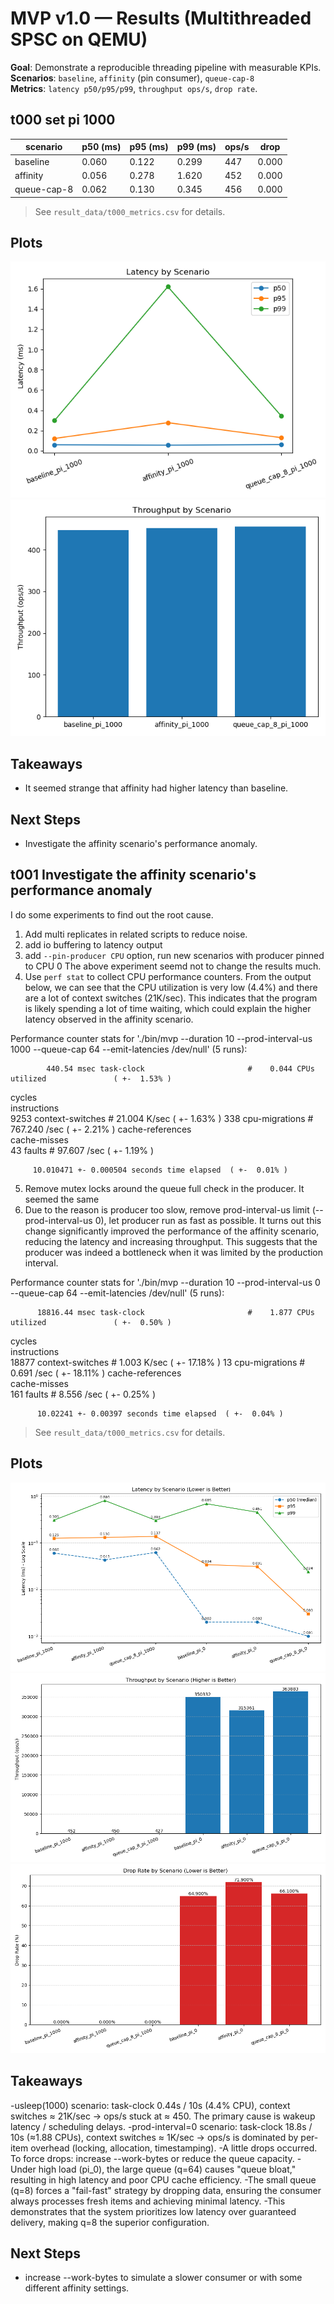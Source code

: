# MVP v1.0 — Results (Multithreaded SPSC on QEMU)

**Goal**: Demonstrate a reproducible threading pipeline with measurable KPIs.  
**Scenarios**: `baseline`, `affinity` (pin consumer), `queue-cap-8`  
**Metrics**: `latency p50/p95/p99`, `throughput ops/s`, `drop rate`.

## t000 set pi 1000
| scenario     | p50 (ms) | p95 (ms) | p99 (ms) | ops/s |  drop  |
|--------------|----------|----------|----------|-------|--------|
| baseline     | 0.060    | 0.122    | 0.299    |   447 | 0.000  |
| affinity     | 0.056    | 0.278    | 1.620    |   452 | 0.000  |
| queue-cap-8  | 0.062    | 0.130    | 0.345    |   456 | 0.000  |

> See `result_data/t000_metrics.csv` for details.

## Plots
![Latency](result_data/t000_latency.png)
![Throughput](result_data/t000_throughput.png)

## Takeaways
- It seemed strange that affinity had higher latency than baseline.

## Next Steps
- Investigate the affinity scenario's performance anomaly.

## t001 Investigate the affinity scenario's performance anomaly
I do some experiments to find out the root cause.
1. Add multi replicates in related scripts to reduce noise.
2. add io buffering to latency output
3. add `--pin-producer CPU` option, run new scenarios with producer pinned to CPU 0
The above experiment seemd not to change the results much.
4. Use `perf stat` to collect CPU performance counters. 
From the output below, we can see that the CPU utilization is very low (4.4%) and there are a lot of context switches (21K/sec). This indicates that the program is likely spending a lot of time waiting, which could explain the higher latency observed in the affinity scenario.

 Performance counter stats for './bin/mvp --duration 10 --prod-interval-us 1000 --queue-cap 64 --emit-latencies /dev/null' (5 runs):

            440.54 msec task-clock                       #    0.044 CPUs utilized               ( +-  1.53% )
   <not supported>      cycles                                                                
   <not supported>      instructions                                                          
              9253      context-switches                 #   21.004 K/sec                       ( +-  1.63% )
               338      cpu-migrations                   #  767.240 /sec                        ( +-  2.21% )
   <not supported>      cache-references                                                      
   <not supported>      cache-misses                                                          
                43      faults                           #   97.607 /sec                        ( +-  1.19% )

         10.010471 +- 0.000504 seconds time elapsed  ( +-  0.01% )  
5. Remove mutex locks around the queue full check in the producer. It seemed the same
6. Due to the reason is producer too slow, remove prod-interval-us limit (--prod-interval-us 0), let producer run as fast as possible.
It turns out this change significantly improved the performance of the affinity scenario, reducing the latency and increasing throughput. This suggests that the producer was indeed a bottleneck when it was limited by the production interval.

 Performance counter stats for './bin/mvp --duration 10 --prod-interval-us 0 --queue-cap 64 --emit-latencies /dev/null' (5 runs):

          18816.44 msec task-clock                       #    1.877 CPUs utilized               ( +-  0.50% )
   <not supported>      cycles                                                                
   <not supported>      instructions                                                          
             18877      context-switches                 #    1.003 K/sec                       ( +- 17.18% )
                13      cpu-migrations                   #    0.691 /sec                        ( +- 18.11% )
   <not supported>      cache-references                                                      
   <not supported>      cache-misses                                                          
               161      faults                           #    8.556 /sec                        ( +-  0.25% )

          10.02241 +- 0.00397 seconds time elapsed  ( +-  0.04% )

> See `result_data/t000_metrics.csv` for details.

## Plots
![Latency](result_data/t001_latency.png)
![Throughput](result_data/t001_throughput.png)
![Drop_Rate](result_data/t001_drop_rate.png)

## Takeaways
-usleep(1000) scenario: task-clock 0.44s / 10s (4.4% CPU), context switches ≈ 21K/sec → ops/s stuck at ≈ 450. The primary cause is wakeup latency / scheduling delays.
-prod-interval=0 scenario: task-clock 18.8s / 10s (≈1.88 CPUs), context switches ≈ 1K/sec → ops/s is dominated by per-item overhead (locking, allocation, timestamping).
-A little drops occurred. To force drops: increase --work-bytes or reduce the queue capacity.
-Under high load (pi_0), the large queue (q=64) causes "queue bloat," resulting in high latency and poor CPU cache efficiency.
-The small queue (q=8) forces a "fail-fast" strategy by dropping data, ensuring the consumer always processes fresh items and achieving minimal latency.
-This demonstrates that the system prioritizes low latency over guaranteed delivery, making q=8 the superior configuration.

## Next Steps
- increase --work-bytes to simulate a slower consumer or with some different affinity settings.